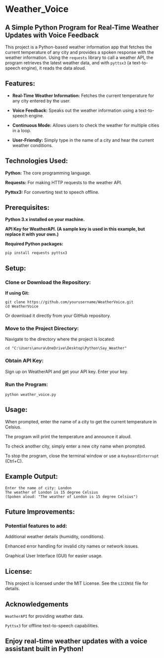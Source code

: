 # Weather_Voice

## A Simple Python Program for Real-Time Weather Updates with Voice Feedback

This project is a Python-based weather information app that fetches the current temperature of any city and provides a spoken response with the weather information. Using the `requests` library to call a weather API, the program retrieves the latest weather data, and with `pyttsx3` (a text-to-speech engine), it reads the data aloud.

## Features:

- **Real-Time Weather Information:**  Fetches the current temperature for any city entered by the user.

- **Voice Feedback:**  Speaks out the weather information using a text-to-speech engine.

- **Continuous Mode:**  Allows users to check the weather for multiple cities in a loop.

- **User-Friendly:** Simply type in the name of a city and hear the current weather conditions.

## Technologies Used:

**Python:**  The core programming language.

**Requests:** For making HTTP requests to the weather API.

**Pyttsx3:**  For converting text to speech offline.

## Prerequisites:

**Python 3.x installed on your machine.**

**API Key for WeatherAPI. (A sample key is used in this example, but replace it with your own.)**

**Required Python packages:** 

    pip install requests pyttsx3

## Setup:

### Clone or Download the Repository:

**If using Git:**

    git clone https://github.com/yourusername/WeatherVoice.git
    cd WeatherVoice
    
Or download it directly from your GitHub repository.

### Move to the Project Directory:

Navigate to the directory where the project is located:

    cd "C:\Users\anura\OneDrive\Desktop\Python\Say_Weather"
  
### Obtain API Key:

Sign up on WeatherAPI and get your API key. Enter your key.

### Run the Program:

    python weather_voice.py
    
## Usage:

When prompted, enter the name of a city to get the current temperature in Celsius.

The program will print the temperature and announce it aloud.

To check another city, simply enter a new city name when prompted.

To stop the program, close the terminal window or use a `KeyboardInterrupt` (Ctrl+C).

## Example Output:

    Enter the name of city: London
    The weather of London is 15 degree Celsius
    (Spoken aloud: "The weather of London is 15 degree Celsius")

## Future Improvements:

### Potential features to add:

Additional weather details (humidity, conditions).

Enhanced error handling for invalid city names or network issues.

Graphical User Interface (GUI) for easier usage.

## License:

This project is licensed under the MIT License. See the `LICENSE` file for details.

## Acknowledgements

`WeatherAPI` for providing weather data.

`Pyttsx3` for offline text-to-speech capabilities.

## Enjoy real-time weather updates with a voice assistant built in Python!
